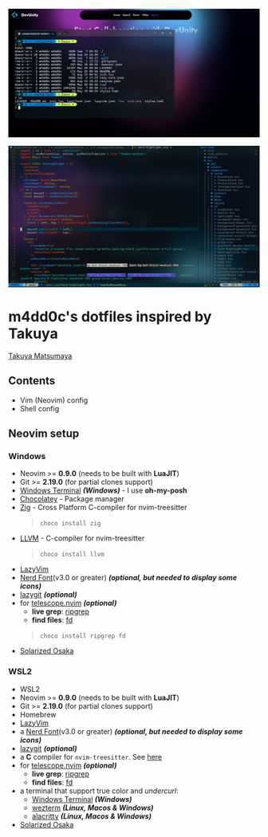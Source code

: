 ![window terminal](./images/nvim-0.png)

![nvim](./images/nvim-1.png)

# m4dd0c's dotfiles inspired by Takuya

[Takuya Matsumaya](https://github.com/craftzdog/dotfiles-public)

## Contents

- Vim (Neovim) config
- Shell config

## Neovim setup


### Windows

- Neovim >= **0.9.0** (needs to be built with **LuaJIT**)
- Git >= **2.19.0** (for partial clones support)
- [Windows Terminal](https://apps.microsoft.com/detail/9n0dx20hk701?hl=en-US&gl=US) **_(Windows)_** - I use **oh-my-posh**
- [Chocolatey](https://docs.chocolatey.org/en-us/choco/setup/) - Package manager
- [Zig](https://ziglang.org/) - Cross Platform C-compiler for nvim-treesitter  
  > `choco install zig`
- [LLVM](https://llvm.org/) - C-compiler for nvim-treesitter  
  > `choco install llvm`
- [LazyVim](https://www.lazyvim.org/)
- [Nerd Font](https://www.nerdfonts.com/)(v3.0 or greater) **_(optional, but needed to display some icons)_**
- [lazygit](https://github.com/jesseduffield/lazygit) **_(optional)_**
- for [telescope.nvim](https://github.com/nvim-telescope/telescope.nvim) **_(optional)_**
  - **live grep**: [ripgrep](https://github.com/BurntSushi/ripgrep)
  - **find files**: [fd](https://github.com/sharkdp/fd)
  > `choco install ripgrep fd`
- [Solarized Osaka](https://github.com/craftzdog/solarized-osaka.nvim)

### WSL2

- WSL2
- Neovim >= **0.9.0** (needs to be built with **LuaJIT**)
- Git >= **2.19.0** (for partial clones support)
- Homebrew
- [LazyVim](https://www.lazyvim.org/)
- a [Nerd Font](https://www.nerdfonts.com/)(v3.0 or greater) **_(optional, but needed to display some icons)_**
- [lazygit](https://github.com/jesseduffield/lazygit) **_(optional)_**
- a **C** compiler for `nvim-treesitter`. See [here](https://github.com/nvim-treesitter/nvim-treesitter#requirements)
- for [telescope.nvim](https://github.com/nvim-telescope/telescope.nvim) **_(optional)_**
  - **live grep**: [ripgrep](https://github.com/BurntSushi/ripgrep)
  - **find files**: [fd](https://github.com/sharkdp/fd)
- a terminal that support true color and *undercurl*:
  - [Windows Terminal](https://apps.microsoft.com/detail/9n0dx20hk701?hl=en-US&gl=US) **_(Windows)_**
  - [wezterm](https://github.com/wez/wezterm) **_(Linux, Macos & Windows)_**
  - [alacritty](https://github.com/alacritty/alacritty) **_(Linux, Macos & Windows)_**
- [Solarized Osaka](https://github.com/craftzdog/solarized-osaka.nvim)

